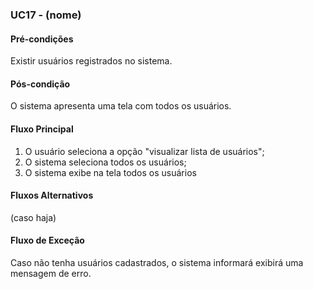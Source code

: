 ### UC17 - (nome)

#### Pré-condições
Existir usuários registrados no sistema.

#### Pós-condição
O sistema apresenta uma tela com todos os usuários.

#### Fluxo Principal
1. O usuário seleciona a opção "visualizar lista de usuários";
2. O sistema seleciona todos os usuários;
3. O sistema exibe na tela todos os usuários

#### Fluxos Alternativos
(caso haja)

#### Fluxo de Exceção
Caso não tenha usuários cadastrados, o sistema informará exibirá uma mensagem de erro.
